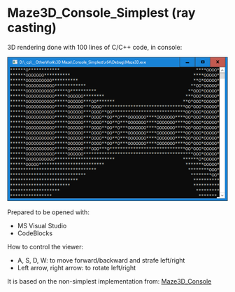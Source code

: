 # Maze3D_Console_Simplest (ray casting)
3D rendering done with 100 lines of C/C++ code, in console:

![Snapshot](/Snapshot.png)

Prepared to be opened with:
- MS Visual Studio
- CodeBlocks

How to control the viewer:
- A, S, D, W: to move forward/backward and strafe left/right
- Left arrow, right arrow: to rotate left/right

It is based on the non-simplest implementation from: [Maze3D_Console](https://github.com/cpocol/Maze3D_Console)
